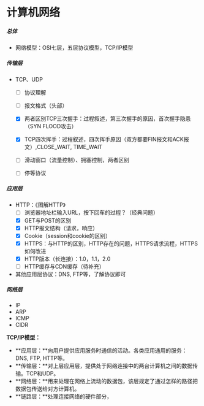 # 计算机网络

##### 总体

- 网络模型：OSI七层，五层协议模型，TCP/IP模型

##### 传输层

- TCP、UDP
  - [ ] 协议理解
  - [ ] 报文格式（头部）
  - [x] 两者区别TCP三次握手：过程叙述，第三次握手的原因，首次握手隐患（SYN FLOOD攻击）
  - [x] TCP四次挥手：过程叙述，四次挥手原因（双方都要FIN报文和ACK报文）,CLOSE_WAIT, TIME_WAIT
  - [ ] 滑动窗口（流量控制）、拥塞控制，两者区别
  - [ ] 停等协议
  
  

##### 应用层

- HTTP：《图解HTTP》
  - [ ] 浏览器地址栏输入URL，按下回车的过程？（经典问题）
  - [x] GET与POST的区别
  - [x] HTTP报文结构（请求，响应）
  - [x] Cookie（session和cookie的区别）
  - [x] HTTPS：与HTTP的区别，HTTP存在的问题，HTTPS请求流程，HTTPS如何改进
  - [x] HTTP版本（长连接）：1.0，1.1，2.0
  - [ ] HTTP缓存与CDN缓存（待补充）
- 其他应用层协议：DNS, FTP等，了解协议即可

##### 网络层

- IP
- ARP
- ICMP
- CIDR

**TCP/IP模型：**

- **应用层：**向用户提供应用服务时通信的活动。各类应用通用的服务：DNS, FTP, HTTP等。
- **传输层：**对上层应用层，提供处于网络连接中的两台计算机之间的数据传输。TCP和UDP。
- **网络层：**用来处理在网络上流动的数据包，该层规定了通过怎样的路径把数据包传送给对方计算机。
- **链路层：**处理连接网络的硬件部分，

